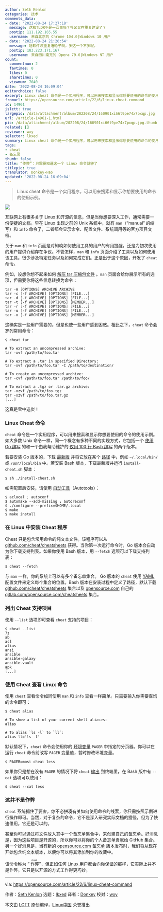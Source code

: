 ```yaml
---
author: Seth Kenlon
categories: 技术
comments_data:
- date: '2022-08-24 17:27:18'
  message: 这和TLDR不是一回事吗？社区又在重复建设了？
  postip: 111.192.165.55
  username: 来自北京的 Chrome 104.0|Windows 10 用户
- date: '2022-08-24 21:20:54'
  message: 啥软件没重复造轮子啊，多这一个不多呢。
  postip: 183.223.171.167
  username: 来自四川南充的 Opera 79.0|Windows NT 用户
count:
  commentnum: 2
  favtimes: 0
  likes: 0
  sharetimes: 0
  viewnum: 7040
date: '2022-08-24 16:09:04'
editorchoice: false
excerpt: Linux cheat 命令是一个实用程序，可以用来搜索和显示你想要使用的命令的使用示例。
fromurl: https://opensource.com/article/22/6/linux-cheat-command
id: 14961
islctt: true
largepic: /data/attachment/album/202208/24/160901xi66t9pe74x7pxqp.jpg
url: /article-14961-1.html
pic: /data/attachment/album/202208/24/160901xi66t9pe74x7pxqp.jpg.thumb.jpg
related: []
reviewer: wxy
selector: lkxed
summary: Linux cheat 命令是一个实用程序，可以用来搜索和显示你想要使用的命令的使用示例。
tags:
- cheat
- 备忘录
thumb: false
title: “作弊”：只需要知道这一个 Linux 命令就够了
titlepic: true
translator: Donkey-Hao
updated: '2022-08-24 16:09:04'
---
```



> 
> Linux cheat 命令是一个实用程序，可以用来搜索和显示你想要使用的命令的使用示例。
> 
> 
> 


![](/data/attachment/album/202208/24/160901xi66t9pe74x7pxqp.jpg)


互联网上有很多关于 Linux 和开源的信息，但是当你想要深入工作，通常需要一份便捷的文档。早在 Linux 出现之前的 Unix 系统中，就有 `man`（“manual” 的缩写）和 `info` 命令了，二者都会显示命令、配置文件、系统调用等的官方项目文档。


关于 `man` 和 `info` 页面是对知晓如何使用工具的用户的有用提醒，还是为初次使用的用户提供介绍存在争议。不管怎样，`man` 和 `info` 页面介绍了工具以及如何使用该工具，很少涉及特定任务以及如何完成它们。正是出于这个原因，开发了 `cheat` 命令。


例如，设想你想不起来如何 [解压 tar 压缩包文件](https://opensource.com/article/17/7/how-unzip-targz-file) 。`man` 页面会给你展示所有的选项，但需要你将这些信息转换为命令：



```
tar -A [OPTIONS] ARCHIVE ARCHIVE
tar -c [-f ARCHIVE] [OPTIONS] [FILE...]
tar -d [-f ARCHIVE] [OPTIONS] [FILE...]
tar -t [-f ARCHIVE] [OPTIONS] [MEMBER...]
tar -r [-f ARCHIVE] [OPTIONS] [FILE...]
tar -u [-f ARCHIVE] [OPTIONS] [FILE...]
tar -x [-f ARCHIVE] [OPTIONS] [MEMBER...]

```

这确实是一些用户需要的，但是也使一些用户感到困惑。相比之下，`cheat` 命令会罗列常用命令：



```
$ cheat tar

# To extract an uncompressed archive:
tar -xvf /path/to/foo.tar

# To extract a .tar in specified Directory:
tar -xvf /path/to/foo.tar -C /path/to/destination/

# To create an uncompressed archive:
tar -cvf /path/to/foo.tar /path/to/foo/

# To extract a .tgz or .tar.gz archive:
tar -xzvf /path/to/foo.tgz
tar -xzvf /path/to/foo.tar.gz
[...]

```

这真是雪中送炭！


### Linux Cheat 命令


`cheat` 命令是一个实用程序，可以用来搜索和显示你想要使用的命令的使用示例。如大多数 Unix 命令一样，同一个概念有多种不同的实现方式，它包括一个 [使用 Go 编写](https://github.com/cheat/cheat) 的和一个由我帮助维护的 [仅用 100 行 Bash 编写](https://gitlab.com/slackermedia/cheat) 的两个版本。


若要安装 Go 版本的，下载 [最新版](https://github.com/cheat/cheat/releases) 并将它放在某个 [路径](https://opensource.com/article/17/6/set-path-linux) 中，例如 `~/.local/bin/` 或 `/usr/local/bin` 中。若安装 Bash 版本，下载最新版并运行 `install-cheat.sh` 脚本：



```
$ sh ./install-cheat.sh

```

如需配置后安装，请使用 [自动工具](https://opensource.com/article/19/7/introduction-gnu-autotools)（Autotools）：



```
$ aclocal ; autoconf
$ automake --add-missing ; autoreconf
$ ./configure --prefix=$HOME/.local
$ make
$ make install

```

### 在 Linux 中安装 Cheat 程序


Cheat 只是包含常用命令的纯文本文件。该程序可以从 [github.com/cheat/cheatsheets](https://github.com/cheat/cheatsheets) 获得。当你第一次运行命令时，Go 版本会自动为你下载支持列表。如果你使用 Bash 版本，用 `--fetch` 选项可以下载支持列表：



```
$ cheat --fetch

```

与 `man` 一样，你的系统上可以有多个备忘单集合。 Go 版本的 `cheat` 使用 [YAML](https://opensource.com/article/21/9/yaml-cheat-sheet) 配置文件来定义每个集合的位置。Bash 版本在安装过程中定义了路径，默认下载 [github.com/cheat/cheatsheets](https://github.com/cheat/cheatsheets) 集合以及 [opensource.com](http://Opensource.com) 自己的 [gitlab.com/opensource.com/cheatsheets](https://gitlab.com/opensource.com/cheatsheets) 集合。


### 列出 Cheat 支持项目


使用 `--list` 选项即可查看 `cheat` 支持的项目：



```
$ cheat --list
7z
ab
acl
alias
ansi
ansible
ansible-galaxy
ansible-vault
apk
[...]

```

### 使用 Cheat 查看 Linux 命令


使用 `cheat` 查看命令如同使用 `man` 和 `info` 查看一样简单。只需要输入你需要查询的命令即可：



```
$ cheat alias

# To show a list of your current shell aliases:
alias

# To alias `ls -l` to `ll`:
alias ll='ls -l'

```

默认情况下，`cheat` 命令会使用你的 [环境变量](https://opensource.com/article/19/8/what-are-environment-variables) `PAGER` 中指定的分页器。你可以在运行 `cheat` 命令前改写 `PAGER` 变量值，暂时修改环境变量。



```
$ PAGER=most cheat less

```

如果你只是想在没有 `PAGER` 的情况下将 `cheat` [输出](https://opensource.com/article/19/2/getting-started-cat-command) 到终端里，在 Bash 版中有 `--cat` 选项可以使用：



```
$ cheat --cat less

```

### 这并不是作弊


`cheat` 系统抓住了要害，你不必拼凑有关如何使用命令的线索，你只需按照示例进行操作即可。当然，对于复杂的命令，它不是深入研究实际文档的捷径，但为了快速借用，它还是可以的。


甚至你可以通过将文件放入其中一个备忘单集合中，来创建自己的备忘单。好消息是，因为这些项目是开源的，所以你可以将你的个人备忘单贡献给 GitHub 集合。另一个好消息是，当有新的 [opensource.com](http://opensource.com) [备忘单](https://opensource.com/downloads) 版本发布时，我们将从现在开始包含纯文本版本，以便你可以将其添加到你的收藏中。


该命令称为 “<ruby> 作弊 <rt>  cheat </rt></ruby>”，但正如任何 Linux 用户都会向你保证的那样，它实际上并不是作弊。它只是以开源的方式工作得更巧妙。




---


via: <https://opensource.com/article/22/6/linux-cheat-command>


作者：[Seth Kenlon](https://opensource.com/users/seth) 选题：[lkxed](https://github.com/lkxed) 译者：[Donkey](https://github.com/Donkey-Hao) 校对：[wxy](https://github.com/wxy)


本文由 [LCTT](https://github.com/LCTT/TranslateProject) 原创编译，[Linux中国](https://linux.cn/) 荣誉推出